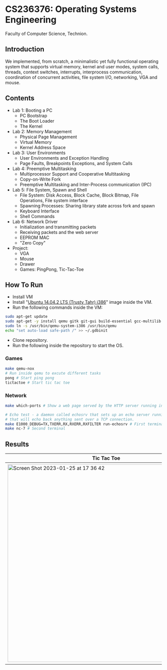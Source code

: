 # CS236376: Operating Systems Engineering

Faculty of Computer Science, Technion.

## Introduction
We implemented, from scratch, a minimalistic yet fully functional operating system that supports virtual memory, kernel and user modes, system calls, threads, context switches, interrupts, interprocess communication, coordination of concurrent activities, file system I/O, networking, VGA and mouse.

## Contents
- Lab 1: Booting a PC
    - PC Bootstrap
    - The Boot Loader
    - The Kernel
- Lab 2: Memory Management
    - Physical Page Management
    - Virtual Memory
    - Kernel Address Space
- Lab 3: User Environments
    - User Environments and Exception Handling
    - Page Faults, Breakpoints Exceptions, and System Calls
- Lab 4: Preemptive Multitasking
    - Multiprocessor Support and Cooperative Multitasking
    - Copy-on-Write Fork
    - Preemptive Multitasking and Inter-Process communication (IPC)
- Lab 5: File System, Spawn and Shell
    - File System: Disk Access, Block Cache, Block Bitmap, File Operations, File system interface
    - Spawning Processes: Sharing library state across fork and spawn
    - Keyboard Interface
    - Shell Commands
- Lab 6: Network Driver
    - Initialization and transmitting packets
    - Receiving packets and the web server
    - EEPROM MAC
    - "Zero Copy"
- Project:
    - VGA
    - Mouse
    - Drawer
    - Games: PingPong, Tic-Tac-Toe

## How To Run
- Install VM
- Install "[Ubuntu 14.04.2 LTS (Trusty Tahr) i386](http://old-releases.ubuntu.com/releases/14.04.2/)" image inside the VM.
- Run the following commands inside the VM:
```bash
sudo apt-get update
sudo apt-get -y install qemu gitk git-gui build-essential gcc-multilib
sudo ln -s /usr/bin/qemu-system-i386 /usr/bin/qemu
echo "set auto-load safe-path /" >> ~/.gdbinit
```
- Clone repository.
- Run the following inside the repository to start the OS.
### Games
```bash
make qemu-nox
# Run inside qemu to excute different tasks
pong # Start ping pong
tictactoe # Start tic tac toe
```
### Network
```bash
make which-ports # Show a web page served by the HTTP server running inside JOS.

# Echo test - a daemon called echosrv that sets up an echo server running on port 7
# that will echo back anything sent over a TCP connection.
make E1000_DEBUG=TX,TXERR,RX,RXERR,RXFILTER run-echosrv # First terminal
make nc-7 # Second terminal
```

## Results
| Tic Tac Toe      | Ping Pong      |
|------------|-------------|
|<img width="634" alt="Screen Shot 2023-01-25 at 17 36 42" src="https://user-images.githubusercontent.com/62839801/214607383-5d0e1314-32ef-43fb-9280-9c24fa132833.png">|<img width="640" alt="Screen Shot 2023-01-25 at 17 39 02" src="https://user-images.githubusercontent.com/62839801/214607507-cdf6e153-a975-4398-972f-207013976c5d.png">|
